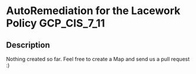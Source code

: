 # AutoRemediation for the Lacework Policy GCP_CIS_7_11

## Description
Nothing created so far. Feel free to create a Map and send us a pull request :)
